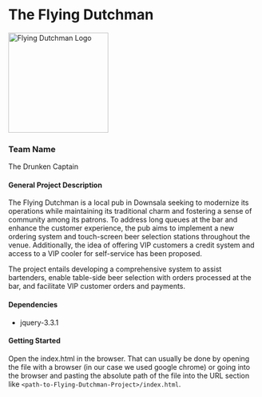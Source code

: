 # The Flying Dutchman
<img src="images/Icons/logo.png" alt="Flying Dutchman Logo" width="200"/>

### Team Name
The Drunken Captain


#### General Project Description

The Flying Dutchman is a local pub in Downsala seeking to modernize its operations while maintaining its traditional charm and fostering a sense of community among its patrons. To address long queues at the bar and enhance the customer experience, the pub aims to implement a new ordering system and touch-screen beer selection stations throughout the venue. Additionally, the idea of offering VIP customers a credit system and access to a VIP cooler for self-service has been proposed.

The project entails developing a comprehensive system to assist bartenders, enable table-side beer selection with orders processed at the bar, and facilitate VIP customer orders and payments.

#### Dependencies

- jquery-3.3.1

#### Getting Started

Open the index.html in the browser. That can usually be done by opening the file with a browser (in our case we used google chrome) or going into the browser and pasting the absolute path of the file into the URL section like `<path-to-Flying-Dutchman-Project>/index.html`.


